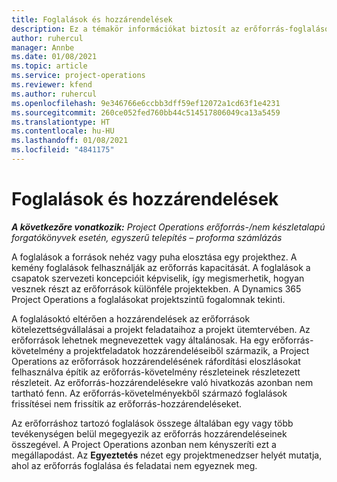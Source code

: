 ```yaml
---
title: Foglalások és hozzárendelések
description: Ez a témakör információkat biztosít az erőforrás-foglalások és az erőforrás-hozzárendelések közötti különbségekről.
author: ruhercul
manager: Annbe
ms.date: 01/08/2021
ms.topic: article
ms.service: project-operations
ms.reviewer: kfend
ms.author: ruhercul
ms.openlocfilehash: 9e346766e6ccbb3dff59ef12072a1cd63f1e4231
ms.sourcegitcommit: 260ce052fed760bb44c514517806049ca13a5459
ms.translationtype: HT
ms.contentlocale: hu-HU
ms.lasthandoff: 01/08/2021
ms.locfileid: "4841175"
---
```

# <a name="bookings-vs-assignments"></a>Foglalások és hozzárendelések

_**A következőre vonatkozik:** Project Operations erőforrás-/nem készletalapú forgatókönyvek esetén, egyszerű telepítés – proforma számlázás_

A foglalások a források nehéz vagy puha elosztása egy projekthez. A kemény foglalások felhasználják az erőforrás kapacitását. A foglalások a csapatok szervezeti koncepcióit képviselik, így megismerhetik, hogyan vesznek részt az erőforrások különféle projektekben. A Dynamics 365 Project Operations a foglalásokat projektszintű fogalomnak tekinti. 

A foglalásoktó eltérően a hozzárendelések az erőforrások kötelezettségvállalásai a projekt feladataihoz a projekt ütemtervében. Az erőforrások lehetnek megnevezettek vagy általánosak.  Ha egy erőforrás-követelmény a projektfeladatok hozzárendeléseiből származik, a Project Operations az erőforrások hozzárendelésének ráfordítási eloszlásokat felhasználva építik az erőforrás-követelmény részleteinek részletezett részleteit. Az erőforrás-hozzárendelésekre való hivatkozás azonban nem tartható fenn. Az erőforrás-követelményekből származó foglalások frissítései nem frissítik az erőforrás-hozzárendeléseket.

Az erőforráshoz tartozó foglalások összege általában egy vagy több tevékenységen belül megegyezik az erőforrás hozzárendeléseinek összegével. A Project Operations azonban nem kényszeríti ezt a megállapodást. Az **Egyeztetés** nézet egy projektmenedzser helyét mutatja, ahol az erőforrás foglalása és feladatai nem egyeznek meg.


